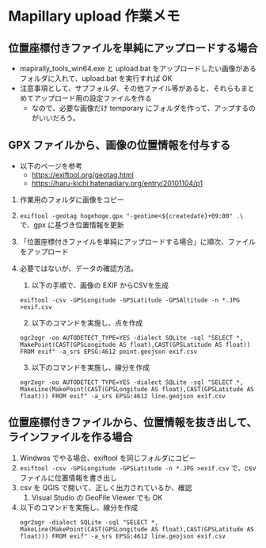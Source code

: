 # Mapillary upload 作業メモ

## 位置座標付きファイルを単純にアップロードする場合

- mapirally_tools_win64.exe と upload.bat をアップロードしたい画像があるフォルダに入れて、upload.bat を実行すれば OK
- 注意事項として、サブフォルダ、その他ファイル等があると、それらもまとめてアップロード用の設定ファイルを作る
  - なので、必要な画像だけ temporary にフォルダを作って、アップするのがいいだろう。

## GPX ファイルから、画像の位置情報を付与する

- 以下のページを参考
  - https://exiftool.org/geotag.html
  - https://haru-kichi.hatenadiary.org/entry/20101104/p1

1. 作業用のフォルダに画像をコピー
2. `exiftool -geotag hogehoge.gpx "-geotime<${createdate}+09:00" .\` で、gpx に基づき位置情報を更新
3. 「位置座標付きファイルを単純にアップロードする場合」に順次、ファイルをアップロード

4. 必要ではないが、データの確認方法。
    1. 以下の手順で、画像の EXIF からCSVを生成  
    ```
    exiftool -csv -GPSLongitude -GPSLatitude -GPSAltitude -n *.JPG >exif.csv
    ```
    2. 以下のコマンドを実施し、点を作成
    ```
    ogr2ogr -oo AUTODETECT_TYPE=YES -dialect SQLite -sql "SELECT *, MakePoint(CAST(GPSLongitude AS float),CAST(GPSLatitude AS float)) FROM exif" -a_srs EPSG:4612 point.geojson exif.csv
    ```
    3. 以下のコマンドを実施し、線分を作成
   ```
   ogr2ogr -oo AUTODETECT_TYPE=YES -dialect SQLite -sql "SELECT *, MakeLine(MakePoint(CAST(GPSLongitude AS float),CAST(GPSLatitude AS float))) FROM exif" -a_srs EPSG:4612 line.geojson exif.csv
   ```

## 位置座標付きファイルから、位置情報を抜き出して、ラインファイルを作る場合

1. Windwos でやる場合、exiftool を同じフォルダにコピー
2. `exiftool -csv -GPSLongitude -GPSLatitude -n *.JPG >exif.csv` で、csv ファイルに位置情報を書き出し
3. csv を QGIS で開いて、正しく出力されているか、確認
   1. Visual Studio の GeoFile Viewer でも OK
4. 以下のコマンドを実施し、線分を作成
   ```
   ogr2ogr -dialect SQLite -sql "SELECT *, MakeLine(MakePoint(CAST(GPSLongitude AS float),CAST(GPSLatitude AS float))) FROM exif" -a_srs EPSG:4612 line.geojson exif.csv
   ```

